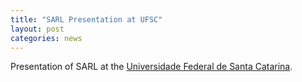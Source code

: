 ```yaml
---
title: "SARL Presentation at UFSC"
layout: post
categories: news
---
```



Presentation of SARL at the [Universidade Federal de Santa Catarina](http://ufsc.br/).




